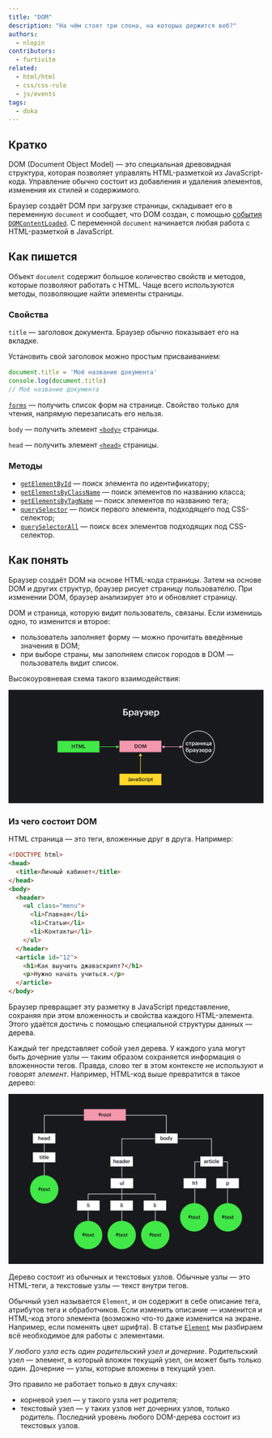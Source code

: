 ```yaml
---
title: "DOM"
description: "На чём стоят три слона, на которых держится веб?"
authors:
  - nlopin
contributors:
  - furtivite
related:
  - html/html
  - css/css-rule
  - js/events
tags:
  - doka
---
```


## Кратко

DOM (Document Object Model) — это специальная древовидная структура, которая позволяет управлять HTML-разметкой из JavaScript-кода. Управление обычно состоит из добавления и удаления элементов, изменения их стилей и содержимого.

Браузер создаёт DOM при загрузке страницы, складывает его в переменную `document` и сообщает, что DOM создан, с помощью [события](/js/events/) [`DOMContentLoaded`](/js/event-domcontentloaded/). С переменной `document` начинается любая работа с HTML-разметкой в JavaScript.

## Как пишется

Объект `document` содержит большое количество свойств и методов, которые позволяют работать с HTML. Чаще всего используются методы, позволяющие найти элементы страницы.

### Свойства

`title` — заголовок документа. Браузер обычно показывает его на вкладке.

Установить свой заголовок можно простым присваиванием:

```js
document.title = 'Моё название документа'
console.log(document.title)
// Моё название документа
```

[`forms`](/js/forms/) — получить список форм на странице. Свойство только для чтения, напрямую перезаписать его нельзя.

`body` — получить элемент [`<body>`](/html/body/) страницы.

`head` — получить элемент [`<head>`](/html/head/) страницы.

### Методы

- [`getElementById`](/js/getelementbyid/) — поиск элемента по идентификатору;
- [`getElementsByClassName`](/js/getelementsbyclassname/) — поиск элементов по названию класса;
- [`getElementsByTagName`](/js/getelementsbytagname/) — поиск элементов по названию тега;
- [`querySelector`](/js/query-selector/) — поиск первого элемента, подходящего под CSS-селектор;
- [`querySelectorAll`](/js/query-selector-all/) — поиск всех элементов подходящих под CSS-селектор.

## Как понять

Браузер создаёт DOM на основе HTML-кода страницы. Затем на основе DOM и других структур, браузер рисует страницу пользователю. При изменении DOM, браузер анализирует это и обновляет страницу.

DOM и страница, которую видит пользователь, связаны. Если изменишь одно, то изменится и второе:

- пользователь заполняет форму — можно прочитать введённые значения в DOM;
- при выборе страны, мы заполняем список городов в DOM — пользователь видит список.

Высокоуровневая схема такого взаимодействия:

![Высокоуровневая схема взаимодействия DOM, HTML, JavaScript, страница браузера](images/1.png)

### Из чего состоит DOM

HTML страница — это теги, вложенные друг в друга. Например:

```html
<!DOCTYPE html>
<head>
  <title>Личный кабинет</title>
</head>
<body>
  <header>
    <ul class="menu">
      <li>Главная</li>
      <li>Статьи</li>
      <li>Контакты</li>
    </ul>
  </header>
  <article id="12">
    <h1>Как выучить джаваскрипт?</h1>
    <p>Нужно начать учиться.</p>
  </article>
</body>
```

Браузер превращает эту разметку в JavaScript представление, сохраняя при этом вложенность и свойства каждого HTML-элемента. Этого удаётся достичь с помощью специальной структуры данных — дерева.

Каждый тег представляет собой узел дерева. У каждого узла могут быть дочерние узлы — таким образом сохраняется информация о вложенности тегов. Правда, слово тег в этом контексте не используют и говорят _элемент_. Например, HTML-код выше превратится в такое дерево:

![HTML-дерево](images/2.png)

Дерево состоит из обычных и текстовых узлов. Обычные узлы — это HTML-теги, а текстовые узлы — текст внутри тегов.

Обычный узел называется `Element`, и он содержит в себе описание тега, атрибутов тега и обработчиков. Если изменить описание — изменится и HTML-код этого элемента (возможно что-то даже изменится на экране. Например, если поменять цвет шрифта). В статье [`Element`](/js/element/) мы разбираем всё необходимое для работы с элементами.

_У любого узла есть один родительский узел и дочерние_. Родительский узел — элемент, в который вложен текущий узел, он может быть только один. Дочерние — узлы, которые вложены в текущий узел.

Это правило не работает только в двух случаях:

- корневой узел — у такого узла нет родителя;
- текстовый узел — у таких узлов нет дочерних узлов, только родитель. Последний уровень любого DOM-дерева состоит из текстовых узлов.
